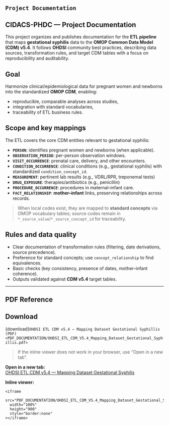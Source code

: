 
## `Project Documentation`

## CIDACS-PHDC — Project Documentation

This project organizes and publishes documentation for the **ETL pipeline** that maps **gestational syphilis** data to the **OMOP Common Data Model (CDM) v5.4**. It follows **OHDSI** community best practices, describing data sources, transformation rules, and target CDM tables with a focus on reproducibility and auditability.

## Goal
Harmonize clinical/epidemiological data for pregnant women and newborns into the standardized **OMOP CDM**, enabling:
- reproducible, comparable analyses across studies,
- integration with standard vocabularies,
- traceability of ETL business rules.

## Scope and key mappings
The ETL covers the core CDM entities relevant to gestational syphilis:

- **`PERSON`**: identifies pregnant women and newborns (when applicable).
- **`OBSERVATION_PERIOD`**: per-person observation windows.
- **`VISIT_OCCURRENCE`**: prenatal care, delivery, and other encounters.
- **`CONDITION_OCCURRENCE`**: clinical conditions (e.g., gestational syphilis) with standardized `condition_concept_id`.
- **`MEASUREMENT`**: pertinent lab results (e.g., VDRL/RPR, treponemal tests)
- **`DRUG_EXPOSURE`**: therapies/antibiotics (e.g., penicillin)
- **`PROCEDURE_OCCURRENCE`**: procedures in maternal–infant care.
- **`FACT_RELATIONSHIP`**: **mother–infant** links, preserving relationships across records.

> When local codes exist, they are mapped to **standard concepts** via OMOP vocabulary tables; source codes remain in `*_source_value`/`*_source_concept_id` for traceability.

## Rules and data quality
- Clear documentation of transformation rules (filtering, date derivations, source precedence).
- Preference for standard concepts; use `concept_relationship` to find equivalences.
- Basic checks (key consistency, presence of dates, mother–infant coherence).
- Outputs validated against **CDM v5.4** target tables.

---

## PDF Reference

## Download

{download}`OHDSI ETL CDM v5.4 — Mapping Dataset Gestational Syphillis (PDF) <PDF_DOCUMENTATION/OHDSI_ETL_CDM_V5.4_Mapping_Dataset_Gestational_Syphillis.pdf>`

> If the inline viewer does not work in your browser, use “Open in a new tab”.

**Open in a new tab:**  
<a href="PDF_DOCUMENTATION/OHDSI_ETL_CDM_V5.4_Mapping_Dataset_Gestational_Syphilis.pdf" target="_blank" rel="noopener">
  OHDSI ETL CDM v5.4 — Mapping Dataset Gestational Syphilis
</a>

**Inline viewer:**
```{raw} html
<iframe
  src="PDF_DOCUMENTATION/OHDSI_ETL_CDM_V5.4_Mapping_Dataset_Gestational_Syphilis.pdf#view=FitH"
  width="100%"
  height="900"
  style="border:none"
></iframe>





